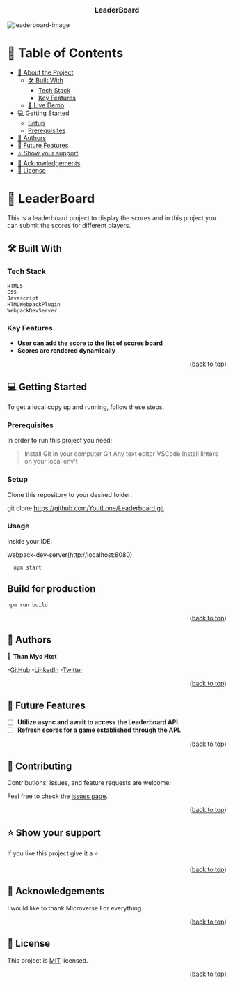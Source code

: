 <a name="readme-top"></a>

<div align="center">
    <br/>

  <h3><b>LeaderBoard</b></h3>

</div>

<img src="../src/assets/learderboard.png" alt="leaderboard-image" />

<!-- TABLE OF CONTENTS -->

# 📗 Table of Contents

- [📖 About the Project](#about-project)
  - [🛠 Built With](#built-with)
    - [Tech Stack](#tech-stack)
    - [Key Features](#key-features)
  - [🚀 Live Demo](#live-demo)
- [💻 Getting Started](#getting-started)
  - [Setup](#setup)
  - [Prerequisites](#prerequisites)
- [👥 Authors](#authors)
- [🔭 Future Features](#future-features)
- [⭐️ Show your support](#support)
- [🙏 Acknowledgements](#acknowledgements)
- [📝 License](#license)

<!-- PROJECT DESCRIPTION -->

# 📖 LeaderBoard <a name="about-project"></a>

This is a leaderboard project to display the scores and in this project you can submit the scores for different players.

## 🛠 Built With <a name="built-with"></a>

### Tech Stack <a name="tech-stack"></a>

```
HTML5
CSS
Javascript
HTMLWebpackPlugin
WebpackDevServer
```

<!-- Features -->

### Key Features <a name="key-features"></a>

- **User can add the score to the list of scores board**
- **Scores are rendered dynamically**

<p align="right">(<a href="#readme-top">back to top</a>)</p>
<!-- ## 🚀 Live Demo <a name="live-demo"></a> -->

<!-- - [Live Demo Link]() -->

<!-- <p align="right">(<a href="#readme-top">back to top</a>)</p> -->
## 💻 Getting Started <a name="getting-started"></a>

To get a local copy up and running, follow these steps.

### Prerequisites

In order to run this project you need:

> Install Git in your computer Git
> Any text editor VSCode
> Install linters on your local env't

### Setup

Clone this repository to your desired folder:

git clone https://github.com/YoutLone/Leaderboard.git

### Usage

Inside your IDE:

webpack-dev-server(http://localhost:8080)

```
  npm start
```

## Build for production

```
npm run build
```
<p align="right">(<a href="#readme-top">back to top</a>)</p>

<!-- AUTHORS -->

## 👥 Authors <a name="authors"></a>

👤 **Than Myo Htet**

-[GitHub](https://github.com/YoutLone)
-[LinkedIn](https://linkedin.com/in/than-myo-htet-618b2524b)
-[Twitter](https://twitter.com/ThanMyoHte64860)

<p align="right">(<a href="#readme-top">back to top</a>)</p>

<!-- FUTURE FEATURES -->

## 🔭 Future Features <a name="future-features"></a>

- [ ] **Utilize async and await to access the Leaderboard API.**
- [ ] **Refresh scores for a game established through the API.**

<p align="right">(<a href="#readme-top">back to top</a>)</p>

<!-- CONTRIBUTING -->

## 🤝 Contributing <a name="contributing"></a>

Contributions, issues, and feature requests are welcome!

Feel free to check the [issues page](https://github.com/YoutLone/Leaderboard/issues).

<p align="right">(<a href="#readme-top">back to top</a>)</p>

<!-- SUPPORT -->

## ⭐️ Show your support <a name="support"></a>

If you like this project give it a ⭐️

<p align="right">(<a href="#readme-top">back to top</a>)</p>

## 🙏 Acknowledgements <a name="acknowledgements"></a>

I would like to thank Microverse For everything.

<p align="right">(<a href="#readme-top">back to top</a>)</p>

<!-- LICENSE -->

## 📝 License <a name="license"></a>

This project is [MIT](./LICENSE) licensed.

<p align="right">(<a href="#readme-top">back to top</a>)</p>
